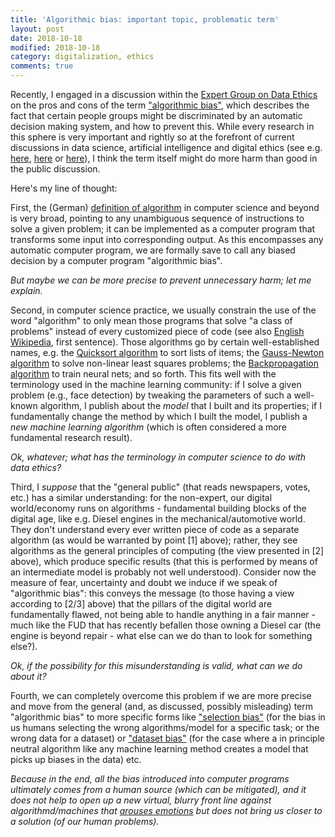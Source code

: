 ```yaml
---
title: 'Algorithmic bias: important topic, problematic term'
layout: post
date: 2018-10-18
modified: 2018-10-18
category: digitalization, ethics
comments: true
---
```


Recently, I engaged in a discussion within the [Expert Group on Data Ethics](https://data-service-alliance.ch/expertise/expert-groups) on the pros and cons of the term ["algorithmic bias"](https://en.wikipedia.org/wiki/Algorithmic_bias), which describes the fact that certain people groups might be discriminated by an automatic decision making system, and how to prevent this. While every research in this sphere is very important and rightly so at the forefront of current discussions in data science, artificial intelligence and digital ethics (see e.g. [here](https://arxiv.org/abs/1706.02409), [here](https://ieeexplore.ieee.org/document/5360534) or [here](https://www.propublica.org/article/machine-bias-risk-assessments-in-criminal-sentencing)), I think the term itself might do more harm than good in the public discussion. 

<!-- more -->

Here's my line of thought:

First, the (German) [definition of algorithm](https://de.wikipedia.org/wiki/Algorithmus) in computer science and beyond is very broad, pointing to any unambiguous sequence of instructions to solve a given problem; it can be implemented as a computer program that transforms some input into corresponding output. As this encompasses any automatic computer program, we are formally save to call any biased decision by a computer program "algorithmic bias".

_But maybe we can be more precise to prevent unnecessary harm; let me explain._

Second, in computer science practice, we usually constrain the use of the word "algorithm" to only mean those programs that solve "a class of problems" instead of every customized piece of code (see also [English Wikipedia](https://en.wikipedia.org/wiki/Algorithm), first sentence). Those algorithms go by certain well-established names, e.g. the [Quicksort algorithm](https://en.wikipedia.org/wiki/Quicksort) to sort lists of items; the [Gauss-Newton algorithm](https://en.wikipedia.org/wiki/Gauss%E2%80%93Newton_algorithm) to solve non-linear least squares problems; the [Backpropagation algorithm](https://en.wikipedia.org/wiki/Backpropagation) to train neural nets; and so forth. This fits well with the terminology used in the machine learning community: if I solve a given problem (e.g., face detection) by tweaking the parameters of such a well-known algorithm, I publish about the _model_ that I built and its properties; if I fundamentally change the method by which I built the model, I publish a _new machine learning algorithm_ (which is often considered a more fundamental research result).

_Ok, whatever; what has the terminology in computer science to do with data ethics?_

Third, I _suppose_ that the "general public" (that reads newspapers, votes, etc.) has a similar understanding: for the non-expert, our digital world/economy runs on algorithms - fundamental building blocks of the digital age, like e.g. Diesel engines in the mechanical/automotive world. They don't understand every ever written piece of code as a separate algorithm (as would be warranted by point [1] above); rather, they see algorithms as the general principles of computing (the view presented in [2] above), which produce specific results (that this is performed by means of an intermediate model is probably not well understood). Consider now the measure of fear, uncertainty and doubt we induce if we speak of "algorithmic bias": this conveys the message (to those having a view according to [2/3] above) that the pillars of the digital world are fundamentally flawed, not being able to handle anything in a fair manner - much like the FUD that has recently befallen those owning a Diesel car (the engine is beyond repair - what else can we do than to look for something else?).

_Ok, if the possibility for this misunderstanding is valid, what can we do about it?_

Fourth, we can completely overcome this problem if we are more precise and move from the general (and, as discussed, possibly misleading) term "algorithmic bias" to more specific forms like ["selection bias"](https://en.wikipedia.org/wiki/Selection_bias) (for the bias in us humans selecting the wrong algorithms/model for a specific task; or the wrong data for a dataset) or ["dataset bias"](http://people.csail.mit.edu/torralba/research/bias/) (for the case where a in principle neutral algorithm like any machine learning method creates a model that picks up biases in the data) etc. 

_Because in the end, all the bias introduced into computer programs ultimately comes from a human source (which can be mitigated), and it does not help to open up a new virtual, blurry front line against algorithmd/machines that [arouses emotions](https://en.wikipedia.org/wiki/Beeldenstorm) but does not bring us closer to a solution (of our human problems)._
